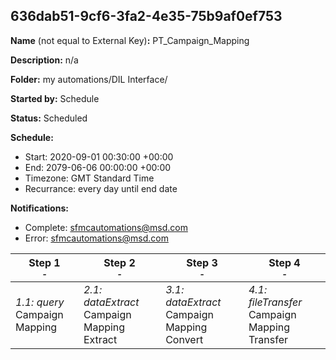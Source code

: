 ## 636dab51-9cf6-3fa2-4e35-75b9af0ef753

**Name** (not equal to External Key)**:** PT_Campaign_Mapping

**Description:** n/a

**Folder:** my automations/DIL Interface/

**Started by:** Schedule

**Status:** Scheduled

**Schedule:**

* Start: 2020-09-01 00:30:00 +00:00
* End: 2079-06-06 00:00:00 +00:00
* Timezone: GMT Standard Time
* Recurrance: every day until end date

**Notifications:**

* Complete: sfmcautomations@msd.com
* Error: sfmcautomations@msd.com

| Step 1<br>_<small>-</small>_ | Step 2<br>_<small>-</small>_ | Step 3<br>_<small>-</small>_ | Step 4<br>_<small>-</small>_ |
| --- | --- | --- | --- |
| _1.1: query_<br>Campaign Mapping | _2.1: dataExtract_<br>Campaign Mapping Extract | _3.1: dataExtract_<br>Campaign Mapping Convert | _4.1: fileTransfer_<br>Campaign Mapping Transfer |
